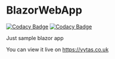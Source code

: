 # BlazorWebApp
[![Codacy Badge](https://api.codacy.com/project/badge/Grade/6206d858e46c4c0d96f39c790a30e280)](https://app.codacy.com/manual/VPleckaitis/BlazorWebApp?utm_source=github.com&utm_medium=referral&utm_content=VPleckaitis/BlazorWebApp&utm_campaign=Badge_Grade_Dashboard)
[![Codacy Badge](https://app.codacy.com/project/badge/Grade/49c1c8fd003449c3856138e0d2b48f2e)](https://www.codacy.com/manual/VPleckaitis/BlazorWebApp?utm_source=github.com&amp;utm_medium=referral&amp;utm_content=VPleckaitis/BlazorWebApp&amp;utm_campaign=Badge_Grade)

Just sample blazor app

You can view it live on https://vytas.co.uk
